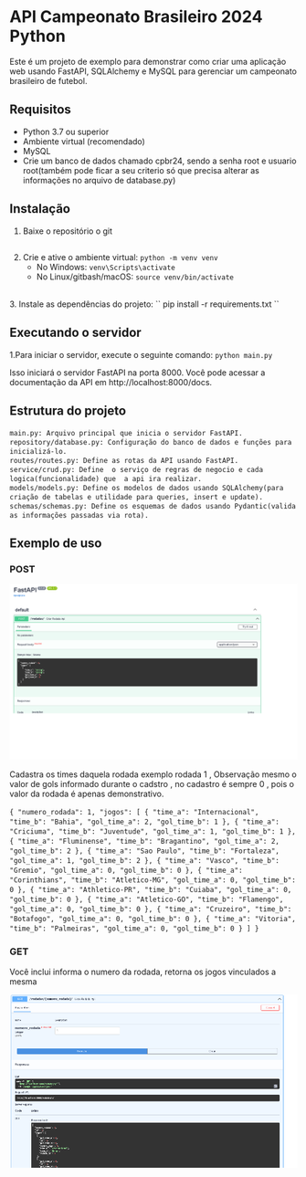 # API Campeonato Brasileiro 2024 Python

Este é um projeto de exemplo para demonstrar como criar uma aplicação web usando FastAPI, SQLAlchemy e MySQL para gerenciar um campeonato brasileiro de futebol.

## Requisitos

- Python 3.7 ou superior
- Ambiente virtual (recomendado)
- MySQL
- Crie um banco de dados chamado cpbr24, sendo a senha root e usuario root(também pode ficar a seu criterio  só  que  precisa alterar as informações no arquivo de database.py)

## Instalação

1. Baixe o repositório o git

##

2. Crie e ative o ambiente virtual:
    `` python -m venv venv ``
    <br>
    - No Windows:
        `` venv\Scripts\activate ``
        <br>
    - No Linux/gitbash/macOS:
        `` source venv/bin/activate ``
<br>
3. Instale as dependências do projeto:
    `` pip install -r requirements.txt ``

## Executando o servidor

 1.Para iniciar o servidor, execute o seguinte comando:
     `` python main.py ``

Isso iniciará o servidor FastAPI na porta 8000. Você pode acessar a documentação da API em http://localhost:8000/docs.

## Estrutura  do projeto 

    main.py: Arquivo principal que inicia o servidor FastAPI.
    repository/database.py: Configuração do banco de dados e funções para inicializá-lo.
    routes/routes.py: Define as rotas da API usando FastAPI.
    service/crud.py: Define  o serviço de regras de negocio e cada logica(funcionalidade) que  a api ira realizar.
    models/models.py: Define os modelos de dados usando SQLAlchemy(para criação de tabelas e utilidade para queries, insert e update).
    schemas/schemas.py: Define os esquemas de dados usando Pydantic(valida as informações passadas via rota).

## Exemplo de uso 

### POST
![exemplo POST](exemplo_post.png)

Cadastra os times daquela rodada exemplo  rodada 1 , Observação  mesmo o valor de gols informado durante o cadstro , no cadastro é sempre 0 ,  pois o valor da rodada é apenas demonstrativo.

``
    {
    "numero_rodada": 1,
    "jogos": [
        {
            "time_a": "Internacional",
            "time_b": "Bahia",
            "gol_time_a": 2,
            "gol_time_b": 1
        },
        {
            "time_a": "Criciuma",
            "time_b": "Juventude",
            "gol_time_a": 1,
            "gol_time_b": 1
        },
        {
            "time_a": "Fluminense",
            "time_b": "Bragantino",
            "gol_time_a": 2,
            "gol_time_b": 2
        },
        {
            "time_a": "Sao Paulo",
            "time_b": "Fortaleza",
            "gol_time_a": 1,
            "gol_time_b": 2
        },
        {
            "time_a": "Vasco",
            "time_b": "Gremio",
            "gol_time_a": 0,
            "gol_time_b": 0
        },
        {
            "time_a": "Corinthians",
            "time_b": "Atletico-MG",
            "gol_time_a": 0,
            "gol_time_b": 0
        },
        {
            "time_a": "Athletico-PR",
            "time_b": "Cuiaba",
            "gol_time_a": 0,
            "gol_time_b": 0
        },
        {
            "time_a": "Atletico-GO",
            "time_b": "Flamengo",
            "gol_time_a": 0,
            "gol_time_b": 0
        },
        {
            "time_a": "Cruzeiro",
            "time_b": "Botafogo",
            "gol_time_a": 0,
            "gol_time_b": 0
        },
        {
            "time_a": "Vitoria",
            "time_b": "Palmeiras",
            "gol_time_a": 0,
            "gol_time_b": 0
        }
    ]
}
``

### GET

Você inclui informa o numero da rodada,  retorna os jogos vinculados a mesma

![exemplo GET](exemplo_get.png)
